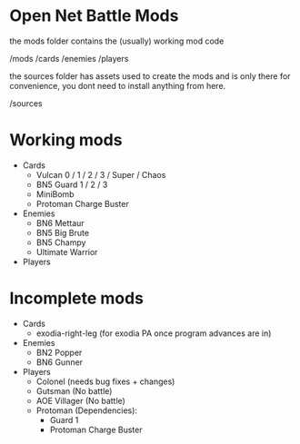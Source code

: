 # Open Net Battle Mods

the mods folder contains the (usually) working mod code

/mods
    /cards
    /enemies
    /players

the sources folder has assets used to create the mods and is only there for convenience, you dont need to install anything from here.

/sources

# Working mods
- Cards
    - Vulcan 0 / 1 / 2 / 3 / Super / Chaos
    - BN5 Guard 1 / 2 / 3
    - MiniBomb
    - Protoman Charge Buster
- Enemies
    - BN6 Mettaur
    - BN5 Big Brute
    - BN5 Champy
    - Ultimate Warrior
- Players

# Incomplete mods
- Cards
    - exodia-right-leg (for exodia PA once program advances are in)
- Enemies
    - BN2 Popper
    - BN6 Gunner
- Players
    - Colonel (needs bug fixes + changes)
    - Gutsman (No battle)
    - AOE Villager (No battle)
    - Protoman  (Dependencies):
        - Guard 1
        - Protoman Charge Buster